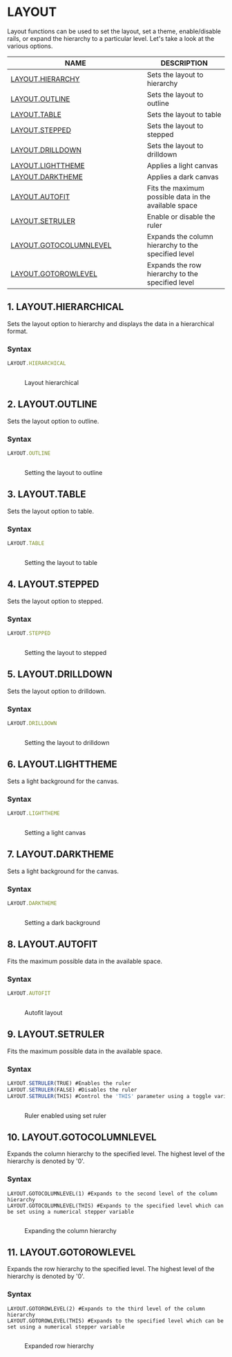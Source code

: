 # LAYOUT

Layout functions can be used to set the layout, set a theme, enable/disable rails, or expand the hierarchy to a particular level. Let's take a look at the various options.



<table><thead><tr><th width="300">NAME</th><th>DESCRIPTION</th></tr></thead><tbody><tr><td><a href="layout.md#id-1.-layout.hierarchical">LAYOUT.HIERARCHY</a></td><td>Sets the layout to hierarchy</td></tr><tr><td><a href="layout.md#id-2.-layout.outline">LAYOUT.OUTLINE</a></td><td>Sets the layout to outline</td></tr><tr><td><a href="layout.md#id-3.-layout.table">LAYOUT.TABLE</a></td><td>Sets the layout to table</td></tr><tr><td><a href="layout.md#id-4.-layout.stepped">LAYOUT.STEPPED</a></td><td>Sets the layout to stepped</td></tr><tr><td><a href="layout.md#id-5.-layout.drilldown">LAYOUT.DRILLDOWN</a></td><td>Sets the layout to drilldown</td></tr><tr><td><a href="layout.md#id-6.-layout.lighttheme">LAYOUT.LIGHTTHEME</a></td><td>Applies a light canvas</td></tr><tr><td><a href="layout.md#id-7.-layout.darktheme">LAYOUT.DARKTHEME</a></td><td>Applies a dark canvas</td></tr><tr><td><a href="layout.md#id-8.-layout.autofit">LAYOUT.AUTOFIT</a></td><td>Fits the maximum possible data in the available space</td></tr><tr><td><a href="layout.md#id-9.-layout.setruler">LAYOUT.SETRULER</a></td><td>Enable or disable the ruler</td></tr><tr><td><a href="layout.md#id-10.-layout.gotocolumnlevel">LAYOUT.GOTOCOLUMNLEVEL</a></td><td>Expands the column hierarchy to the specified level</td></tr><tr><td><a href="layout.md#id-11.-layout.gotorowlevel">LAYOUT.GOTOROWLEVEL</a></td><td>Expands the row hierarchy to the specified level</td></tr></tbody></table>



## 1. LAYOUT.HIERARCHICAL

Sets the layout option to hierarchy and displays the data in a hierarchical format.

### Syntax

```javascript
LAYOUT.HIERARCHICAL
```

<figure><img src="../../.gitbook/assets/image (383) (1).png" alt=""><figcaption><p>Layout hierarchical</p></figcaption></figure>

## 2. LAYOUT.OUTLINE

Sets the layout option to outline.

### Syntax

```javascript
LAYOUT.OUTLINE
```

<figure><img src="../../.gitbook/assets/image (384) (1).png" alt=""><figcaption><p>Setting the layout to outline</p></figcaption></figure>

## 3. LAYOUT.TABLE

Sets the layout option to table.

### Syntax

```javascript
LAYOUT.TABLE
```

<figure><img src="../../.gitbook/assets/image (385) (1).png" alt=""><figcaption><p>Setting the layout to table</p></figcaption></figure>

## 4. LAYOUT.STEPPED

Sets the layout option to stepped.

### Syntax

```javascript
LAYOUT.STEPPED
```

<figure><img src="../../.gitbook/assets/image (386).png" alt=""><figcaption><p>Setting the layout to stepped</p></figcaption></figure>

## 5. LAYOUT.DRILLDOWN

Sets the layout option to drilldown.

### Syntax

```javascript
LAYOUT.DRILLDOWN
```

<figure><img src="../../.gitbook/assets/image (387).png" alt=""><figcaption><p>Setting the layout to drilldown</p></figcaption></figure>

## 6. LAYOUT.LIGHTTHEME

Sets a light background for the canvas.

### Syntax

```javascript
LAYOUT.LIGHTTHEME
```

<figure><img src="../../.gitbook/assets/image (388).png" alt=""><figcaption><p>Setting a light canvas</p></figcaption></figure>

## 7. LAYOUT.DARKTHEME

Sets a light background for the canvas.

### Syntax

```javascript
LAYOUT.DARKTHEME
```

<figure><img src="../../.gitbook/assets/image (389).png" alt=""><figcaption><p>Setting a dark background</p></figcaption></figure>

## 8. LAYOUT.AUTOFIT

Fits the maximum possible data in the available space.

### Syntax

```javascript
LAYOUT.AUTOFIT
```

<figure><img src="../../.gitbook/assets/image (390).png" alt=""><figcaption><p>Autofit layout</p></figcaption></figure>

## 9. LAYOUT.SETRULER

Fits the maximum possible data in the available space.

### Syntax

```javascript
LAYOUT.SETRULER(TRUE) #Enables the ruler
LAYOUT.SETRULER(FALSE) #Disables the ruler
LAYOUT.SETRULER(THIS) #Control the 'THIS' parameter using a toggle variable button
```

<figure><img src="../../.gitbook/assets/image (391).png" alt=""><figcaption><p>Ruler enabled using set ruler</p></figcaption></figure>

## 10. LAYOUT.GOTOCOLUMNLEVEL

Expands the column hierarchy to the specified level. The highest level of the hierarchy is denoted by '0'.&#x20;

### Syntax

```
LAYOUT.GOTOCOLUMNLEVEL(1) #Expands to the second level of the column hierarchy
LAYOUT.GOTOCOLUMNLEVEL(THIS) #Expands to the specified level which can be set using a numerical stepper variable
```

<figure><img src="../../.gitbook/assets/image (392).png" alt=""><figcaption><p>Expanding the column hierarchy</p></figcaption></figure>

## 11. LAYOUT.GOTOROWLEVEL

Expands the row hierarchy to the specified level. The highest level of the hierarchy is denoted by '0'.&#x20;

### Syntax

```
LAYOUT.GOTOROWLEVEL(2) #Expands to the third level of the column hierarchy
LAYOUT.GOTOROWLEVEL(THIS) #Expands to the specified level which can be set using a numerical stepper variable
```

<figure><img src="../../.gitbook/assets/image (393).png" alt=""><figcaption><p>Expanded row hierarchy</p></figcaption></figure>

